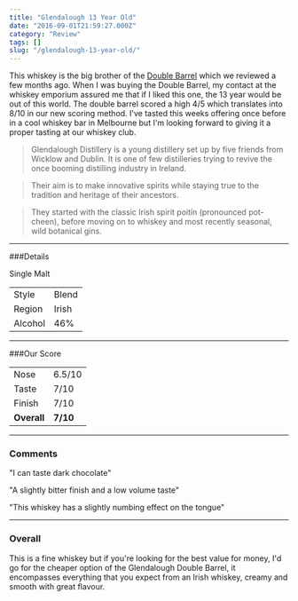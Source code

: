 ```yaml
---
title: "Glendalough 13 Year Old"
date: "2016-09-01T21:59:27.000Z"
category: "Review"
tags: []
slug: "/glendalough-13-year-old/"
---
```

This whiskey is the big brother of the [Double Barrel](http://whiskeynerds.com/glendalough-double-barrel/) which we reviewed a few months ago. 
When I was buying the Double Barrel, my contact at the whiskey emporium assured me that if I liked this one, the 13 year would be out of this world. The double barrel scored a high 4/5 which translates into 8/10 in our new scoring method.
I've tasted this weeks offering once before in a cool whiskey bar in Melbourne but I'm looking forward to giving it a proper tasting at our whiskey club.

>Glendalough Distillery is a young distillery set up by five friends from Wicklow and Dublin. It is one of few distilleries trying to revive the once booming distilling industry in Ireland.

>Their aim is to make innovative spirits while staying true to the tradition and heritage of their ancestors.

>They started with the classic Irish spirit poitín (pronounced pot-cheen), before moving on to whiskey and most recently seasonal, wild botanical gins.

---

###Details
<table>  
<tr>  
<td class="grey">Style</td>Single Malt <td>Blend</td>  
</tr>  
<tr>  
<td class="grey">Region</td><td>Irish</td>  
</tr>  
<tr>  
<td class="grey">Alcohol</td><td>46%</td>  
</tr>  
</table>


---

###Our Score
<table class="score-table">  
<tr>  
<td class="grey">Nose</td><td>6.5/10</td>  
</tr>  
<tr>  
<td class="grey">Taste</td><td>7/10</td>  
</tr>  
<tr>  
<td class="grey">Finish</td><td>7/10</td>  
</tr>  
<tr>  
<td class="grey"><strong>Overall</strong></td><td><strong>7/10</strong></td>  
</tr>  
</table>

---

### Comments
"I can taste dark chocolate"

"A slightly bitter finish and a low volume taste"

"This whiskey has a slightly numbing effect on the tongue"

---

### Overall

This is a fine whiskey but if you're looking for the best value for money, I'd go for the cheaper option of the Glendalough Double Barrel, it encompasses everything that you expect from an Irish whiskey, creamy and smooth with great flavour. 
    